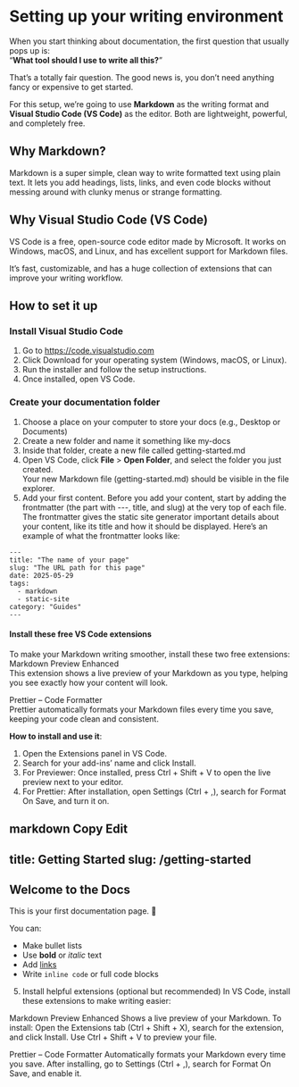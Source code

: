 # Setting up your writing environment
When you start thinking about documentation, the first question that usually pops up is:  
“**What tool should I use to write all this?**”

That’s a totally fair question. The good news is, you don’t need anything fancy or expensive to get started.  

For this setup, we’re going to use **Markdown** as the writing format and **Visual Studio Code (VS Code)** as the editor. Both are lightweight, powerful, and completely free.

## Why Markdown?
Markdown is a super simple, clean way to write formatted text using plain text. It lets you add headings, lists, links, and even code blocks without messing around with clunky menus or strange formatting.  

## Why Visual Studio Code (VS Code)
VS Code is a free, open-source code editor made by Microsoft. It works on Windows, macOS, and Linux, and has excellent support for Markdown files.

It’s fast, customizable, and has a huge collection of extensions that can improve your writing workflow.

## How to set it up
### Install Visual Studio Code  
1. Go to https://code.visualstudio.com
2. Click Download for your operating system (Windows, macOS, or Linux).
3. Run the installer and follow the setup instructions.
4. Once installed, open VS Code.

### Create your documentation folder  
1. Choose a place on your computer to store your docs (e.g., Desktop or Documents)
2. Create a new folder and name it something like my-docs
3. Inside that folder, create a new file called getting-started.md
3. Open VS Code, click **File** > **Open Folder**, and select the folder you just created.  
   Your new Markdown file (getting-started.md) should be visible in the file explorer.  
4. Add your first content.
Before you add your content, start by adding the frontmatter (the part with ---, title, and slug) at the very top of each file. The frontmatter gives the static site generator important details about your content, like its title and how it should be displayed.
Here’s an example of what the frontmatter looks like:
```
---
title: "The name of your page"
slug: "The URL path for this page"
date: 2025-05-29
tags:
  - markdown
  - static-site
category: "Guides"
--- 
```
#### Install these free VS Code extensions

To make your Markdown writing smoother, install these two free extensions:  
Markdown Preview Enhanced  
This extension shows a live preview of your Markdown as you type, helping you see exactly how your content will look.  

Prettier – Code Formatter  
Prettier automatically formats your Markdown files every time you save, keeping your code clean and consistent.

**How to install and use it**:
1. Open the Extensions panel in VS Code.
2. Search for your add-ins’ name and click Install.
3. For Previewer: Once installed, press Ctrl + Shift + V to open the live preview next to your editor.
5. For Prettier: After installation, open Settings (Ctrl + ,), search for Format On Save, and turn it on.





















markdown
Copy
Edit
---
title: Getting Started
slug: /getting-started
---

## Welcome to the Docs

This is your first documentation page. 🎉

You can:
- Make bullet lists
- Use **bold** or *italic* text
- Add [links](https://example.com)
- Write `inline code` or full code blocks
5. Install helpful extensions (optional but recommended)
In VS Code, install these extensions to make writing easier:

Markdown Preview Enhanced
Shows a live preview of your Markdown.
To install: Open the Extensions tab (Ctrl + Shift + X), search for the extension, and click Install.
Use Ctrl + Shift + V to preview your file.

Prettier – Code Formatter
Automatically formats your Markdown every time you save.
After installing, go to Settings (Ctrl + ,), search for Format On Save, and enable it.
